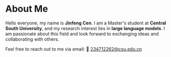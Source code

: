

# About Me

Hello everyone, my name is **Jinfeng Cen**. I am a Master's student at **Central South University**, and my research interest lies in **large language models**. I am passionate about this field and look forward to exchanging ideas and collaborating with others.

Feel free to reach out to me via email: 📧 [234712262@csu.edu.cn](mailto:234712262@csu.edu.cn)
